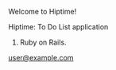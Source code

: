 
Welcome to Hiptime!

Hiptime: To Do List application 

1. Ruby on Rails.











user@example.com